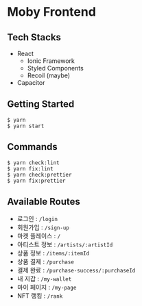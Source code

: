 # Moby Frontend

## Tech Stacks

- React
  - Ionic Framework
  - Styled Components
  - Recoil (maybe)
- Capacitor

## Getting Started

```
$ yarn
$ yarn start
```

## Commands

```
$ yarn check:lint
$ yarn fix:lint
$ yarn check:prettier
$ yarn fix:prettier
```

## Available Routes

- 로그인 : `/login`
- 회원가입 : `/sign-up`
- 마켓 플레이스 : `/`
- 아티스트 정보 : `/artists/:artistId`
- 상품 정보 : `/items/:itemId`
- 상품 결제 : `/purchase`
- 결제 완료 : `/purchase-success/:purchaseId`
- 내 지갑 : `/my-wallet`
- 마이 페이지 : `/my-page`
- NFT 랭킹 : `/rank`
